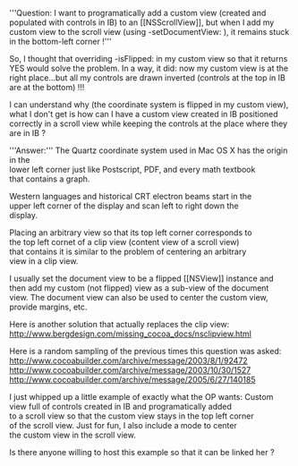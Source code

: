 '''Question: I want to programatically add a custom view (created  and populated with controls in IB) to an [[NSScrollView]], 
but when I add my  custom view to the scroll view (using -setDocumentView: ), it remains  stuck in the bottom-left corner !'''

So, I thought that overriding -isFlipped: in my custom view so that  it returns YES would solve the problem. In a way, it did: 
now my  custom view is at the right place...but all my controls are drawn inverted (controls at the top in IB are at the bottom) !!!

I can understand why (the coordinate system is flipped in my custom view), what I don't get is  how can I have a custom view 
created in IB positioned correctly in a scroll view while keeping the controls  at the place where they are in IB ?

'''Answer:'''
The Quartz coordinate system used in Mac OS X has the origin in the  
lower left corner just like Postscript, PDF, and every math textbook  
that contains a graph.

Western languages and historical CRT electron beams start in the  
upper left corner of the display and scan left to right down the  
display.

Placing an arbitrary view so that its top left corner corresponds to  
the top left cornet of a clip view (content view of a scroll view)  
that contains it is similar to the problem of centering an arbitrary  
view in a clip view.

I usually set the document view to be a flipped [[NSView]] instance and  
then add my custom (not flipped) view as a sub-view of the document  
view.  The document view can also be used to center the custom view,  
provide margins, etc.

Here is another solution that actually replaces the clip view:
http://www.bergdesign.com/missing_cocoa_docs/nsclipview.html

Here is a random sampling of the previous times this question was asked:
http://www.cocoabuilder.com/archive/message/2003/8/1/92472
http://www.cocoabuilder.com/archive/message/2003/10/30/1527
http://www.cocoabuilder.com/archive/message/2005/6/27/140185

I just whipped up a little example of exactly what the OP wants:
Custom view full of controls created in IB and programatically added  
to a scroll view so that the custom view stays in the top left corner  
of the scroll view.  Just for fun, I also include a mode to center  
the custom view in the scroll view.

Is there anyone willing to host this example so that it can be linked her ?